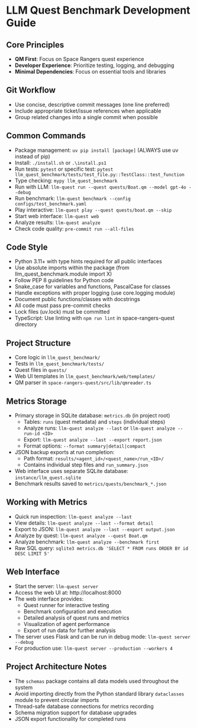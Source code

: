 # LLM Quest Benchmark Development Guide

## Core Principles
- **QM First**: Focus on Space Rangers quest experience
- **Developer Experience**: Prioritize testing, logging, and debugging
- **Minimal Dependencies**: Focus on essential tools and libraries

## Git Workflow
- Use concise, descriptive commit messages (one line preferred)
- Include appropriate ticket/issue references when applicable
- Group related changes into a single commit when possible

## Common Commands
- Package management: `uv pip install [package]` (ALWAYS use uv instead of pip)
- Install: `./install.sh` or `.\install.ps1`
- Run tests: `pytest` or specific test: `pytest llm_quest_benchmark/tests/test_file.py::TestClass::test_function`
- Type checking: `mypy llm_quest_benchmark`
- Run with LLM: `llm-quest run --quest quests/Boat.qm --model gpt-4o --debug`
- Run benchmark: `llm-quest benchmark --config configs/test_benchmark.yaml`
- Play interactive: `llm-quest play --quest quests/boat.qm --skip`
- Start web interface: `llm-quest web`
- Analyze results: `llm-quest analyze`
- Check code quality: `pre-commit run --all-files`

## Code Style
- Python 3.11+ with type hints required for all public interfaces
- Use absolute imports within the package (from llm_quest_benchmark.module import X)
- Follow PEP 8 guidelines for Python code
- Snake_case for variables and functions, PascalCase for classes
- Handle exceptions with proper logging (use core.logging module)
- Document public functions/classes with docstrings
- All code must pass pre-commit checks
- Lock files (uv.lock) must be committed
- TypeScript: Use linting with `npm run lint` in space-rangers-quest directory

## Project Structure
- Core logic in `llm_quest_benchmark/`
- Tests in `llm_quest_benchmark/tests/`
- Quest files in `quests/`
- Web UI templates in `llm_quest_benchmark/web/templates/`
- QM parser in `space-rangers-quest/src/lib/qmreader.ts`

## Metrics Storage
- Primary storage in SQLite database: `metrics.db` (in project root)
  - Tables: `runs` (quest metadata) and `steps` (individual steps)
  - Analyze runs: `llm-quest analyze --last` or `llm-quest analyze --run-id <ID>`
  - Export: `llm-quest analyze --last --export report.json`
  - Format options: `--format summary|detail|compact`
- JSON backup exports at run completion:
  - Path format: `results/<agent_id>/<quest_name>/run_<ID>/`
  - Contains individual step files and `run_summary.json`
- Web interface uses separate SQLite database: `instance/llm_quest.sqlite`
- Benchmark results saved to `metrics/quests/benchmark_*.json`

## Working with Metrics
- Quick run inspection: `llm-quest analyze --last`
- View details: `llm-quest analyze --last --format detail`
- Export to JSON: `llm-quest analyze --last --export output.json`
- Analyze by quest: `llm-quest analyze --quest Boat.qm`
- Analyze benchmark: `llm-quest analyze --benchmark first`
- Raw SQL query: `sqlite3 metrics.db 'SELECT * FROM runs ORDER BY id DESC LIMIT 5'`

## Web Interface
- Start the server: `llm-quest server`
- Access the web UI at: http://localhost:8000
- The web interface provides:
  - Quest runner for interactive testing
  - Benchmark configuration and execution
  - Detailed analysis of quest runs and metrics
  - Visualization of agent performance
  - Export of run data for further analysis
- The server uses Flask and can be run in debug mode: `llm-quest server --debug`
- For production use: `llm-quest server --production --workers 4`

## Project Architecture Notes
- The `schemas` package contains all data models used throughout the system
- Avoid importing directly from the Python standard library `dataclasses` module to prevent circular imports
- Thread-safe database connections for metrics recording
- Schema migration support for database upgrades
- JSON export functionality for completed runs
